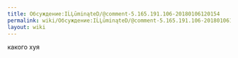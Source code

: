 ```yaml
---
title: Обсуждение:IĹĻūminąteD/@comment-5.165.191.106-20180106120154
permalink: wiki/Обсуждение:IĹĻūminąteD/@comment-5.165.191.106-20180106120154/
layout: wiki
---
```


какого хуя

